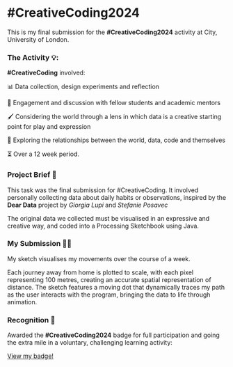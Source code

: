 # #CreativeCoding2024

This is my final submission for the **#CreativeCoding2024** activity at City, University of London.

### The Activity 💡:

**#CreativeCoding** involved:

📊 Data collection, design experiments and reflection

💬 Engagement and discussion with fellow students and academic mentors

🖌️ Considering the world through a lens in which data is a creative starting point for play and expression

🔗 Exploring the relationships between the world, data, code and themselves

⏳ Over a 12 week period. 

### Project Brief 📌

This task was the final submission for #CreativeCoding. It involved personally collecting data about daily habits or observations, inspired by the **Dear Data** project by _Giorgia Lupi_ and _Stefanie Posavec_

The original data we collected must be visualised in an expressive and creative way, and coded into a Processing Sketchbook using Java.

### My Submission 🧑‍💻

My sketch visualises my movements over the course of a week.

Each journey away from home is plotted to scale, with each pixel representing 100 metres, creating an accurate spatial representation of distance.
The sketch features a moving dot that dynamically traces my path as the user interacts with the program, bringing the data to life through animation. 

### Recognition 🏅

Awarded the **#CreativeCoding2024** badge for full participation and going the extra mile in a voluntary, challenging learning activity: 

[View my badge!](https://openbadgefactory.com/v1/assertion/78649cf637f8e3655a5191840ffff9cc44b36273.html)
